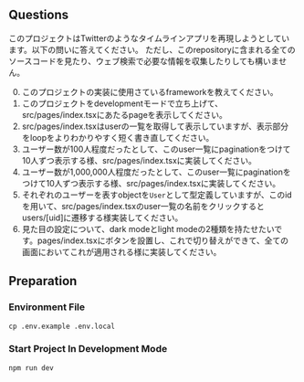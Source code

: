 ## Questions

このプロジェクトはTwitterのようなタイムラインアプリを再現しようとしています。以下の問いに答えてください。
ただし、このrepositoryに含まれる全てのソースコードを見たり、ウェブ検索で必要な情報を収集したりしても構いません。

0. このプロジェクトの実装に使用さているframeworkを教えてください。
1. このプロジェクトをdevelopmentモードで立ち上げて、src/pages/index.tsxにあたるpageを表示してください。
2. src/pages/index.tsxはuserの一覧を取得して表示していますが、表示部分をloopをよりわかりやすく短く書き直してください。
3. ユーザー数が100人程度だったとして、このuser一覧にpaginationをつけて10人ずつ表示する様、src/pages/index.tsxに実装してください。
4. ユーザー数が1,000,000人程度だったとして、このuser一覧にpaginationをつけて10人ずつ表示する様、src/pages/index.tsxに実装してください。
5. それぞれのユーザーを表すobjectを`User`として型定義していますが、このidを用いて、src/pages/index.tsxのuser一覧の名前をクリックするとusers/[uid]に遷移する様実装してください。
6. 見た目の設定について、dark modeとlight modeの2種類を持たせたいです。pages/index.tsxにボタンを設置し、これで切り替えができて、全ての画面においてこれが適用される様に実装してください。


## Preparation

### Environment File

```shell
cp .env.example .env.local
```

### Start Project In Development Mode

```shell
npm run dev
```
